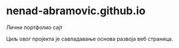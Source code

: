 # nenad-abramovic.github.io
Лични портфолио сајт

Циљ овог пројекта је савладавање основа развоја веб страница.
